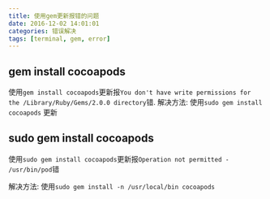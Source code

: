 ```yaml
---
title: 使用gem更新报错的问题
date: 2016-12-02 14:01:01
categories: 错误解决
tags: [terminal, gem, error]
---
```


## gem install cocoapods

使用`gem install cocoapods`更新报`You don't have write permissions for the /Library/Ruby/Gems/2.0.0 directory`错.
解决方法: 使用`sudo gem install cocoapods` 更新

<!-- more -->

## sudo gem install cocoapods
使用`sudo gem install cocoapods`更新报`Operation not permitted - /usr/bin/pod`错

解决方法: 使用`sudo gem install -n /usr/local/bin cocoapods`


